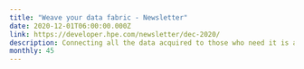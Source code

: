 ```yaml
---
title: "Weave your data fabric - Newsletter"
date: 2020-12-01T06:00:00.000Z
link: https://developer.hpe.com/newsletter/dec-2020/
description: Connecting all the data acquired to those who need it is a formidable task. This month we feature posts focused on building a data fabric architecture that supports the needs of developers and data scientists alike. 
monthly: 45
---
```

            